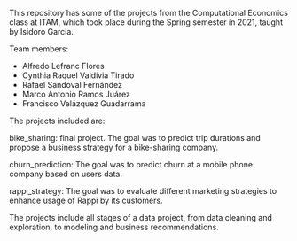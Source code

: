 This repository has some of the projects from the Computational Economics class at ITAM, which took place during the Spring semester in 2021, taught by Isidoro Garcia.

Team members:

 - Alfredo Lefranc Flores
 - Cynthia Raquel Valdivia Tirado
 - Rafael Sandoval Fernández 
 - Marco Antonio Ramos Juárez
 - Francisco Velázquez Guadarrama
 
 The projects included are:
 
 bike_sharing: final project. The goal was to predict trip durations and propose a business strategy for a bike-sharing company.
 
 churn_prediction: The goal was to predict churn at a mobile phone company based on users data.
 
 rappi_strategy: The goal was to evaluate different marketing strategies to enhance usage of Rappi by its customers.
 
 The projects include all stages of a data project, from data cleaning and exploration, to modeling and business recommendations.
